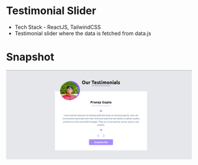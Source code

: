 # Testimonial Slider
- Tech Stack - ReactJS, TailwindCSS
- Testimonial slider where the data is fetched from data.js

# Snapshot 
![snapshot](snapshot.png)